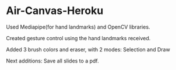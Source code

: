 # Air-Canvas-Heroku
Used Mediapipe(for hand landmarks) and OpenCV libraries.

Created gesture control using the hand landmarks received.

Added 3 brush colors and eraser, with 2 modes: Selection and Draw

Next additions: Save all slides to a pdf.
